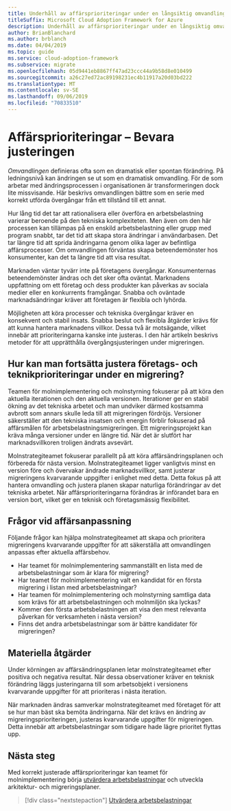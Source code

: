 ```yaml
---
title: Underhåll av affärsprioriteringar under en långsiktig omvandlingsprocess
titleSuffix: Microsoft Cloud Adoption Framework for Azure
description: Underhåll av affärsprioriteringar under en långsiktig omvandlingsprocess.
author: BrianBlanchard
ms.author: brblanch
ms.date: 04/04/2019
ms.topic: guide
ms.service: cloud-adoption-framework
ms.subservice: migrate
ms.openlocfilehash: 05d9441eb8867ff47ad23ccc44a9b58d8e010499
ms.sourcegitcommit: a26c27ed72ac89198231ec4b11917a20d03bd222
ms.translationtype: MT
ms.contentlocale: sv-SE
ms.lasthandoff: 09/06/2019
ms.locfileid: "70833510"
---
```

# <a name="business-priorities---maintaining-alignment"></a>Affärsprioriteringar – Bevara justeringen

*Omvandlingen* definieras ofta som en dramatisk eller spontan förändring. På ledningsnivå kan ändringen se ut som en dramatisk omvandling. För de som arbetar med ändringsprocessen i organisationen är transformeringen dock lite missvisande. Här beskrivs omvandlingen bättre som en serie med korrekt utförda övergångar från ett tillstånd till ett annat.

Hur lång tid det tar att rationalisera eller överföra en arbetsbelastning varierar beroende på den tekniska komplexiteten. Men även om den här processen kan tillämpas på en enskild arbetsbelastning eller grupp med program snabbt, tar det tid att skapa stora ändringar i användarbasen. Det tar längre tid att sprida ändringarna genom olika lager av befintliga affärsprocesser. Om omvandlingen förväntas skapa beteendemönster hos konsumenter, kan det ta längre tid att visa resultat.

Marknaden väntar tyvärr inte på företagens övergångar. Konsumenternas beteendemönster ändras och det sker ofta oväntat. Marknadens uppfattning om ett företag och dess produkter kan påverkas av sociala medier eller en konkurrents framgångar. Snabba och oväntade marknadsändringar kräver att företagen är flexibla och lyhörda.

Möjligheten att köra processer och tekniska övergångar kräver en konsekvent och stabil insats. Snabba beslut och flexibla åtgärder krävs för att kunna hantera marknadens villkor. Dessa två är motsägande, vilket innebär att prioriteringarna kanske inte justeras. I den här artikeln beskrivs metoder för att upprätthålla övergångsjusteringen under migreringen.

<!-- markdownlint-disable MD026 -->

## <a name="how-can-business-and-technical-priorities-stay-aligned-during-a-migration"></a>Hur kan man fortsätta justera företags- och teknikprioriteringar under en migrering?

Teamen för molnimplementering och molnstyrning fokuserar på att köra den aktuella iterationen och den aktuella versionen. Iterationer ger en stabil ökning av det tekniska arbetet och man undviker därmed kostsamma avbrott som annars skulle leda till att migreringen fördröjs. Versioner säkerställer att den tekniska insatsen och energin förblir fokuserad på affärsmålen för arbetsbelastningsmigreringen. Ett migreringsprojekt kan kräva många versioner under en längre tid. När det är slutfört har marknadsvillkoren troligen ändrats avsevärt.

Molnstrategiteamet fokuserar parallellt på att köra affärsändringsplanen och förbereda för nästa version. Molnstrategiteamet ligger vanligtvis minst en version före och övervakar ändrade marknadsvillkor, samt justerar migreringens kvarvarande uppgifter i enlighet med detta. Detta fokus på att hantera omvandling och justera planen skapar naturliga förändringar av det tekniska arbetet. När affärsprioriteringarna förändras är införandet bara en version bort, vilket ger en teknisk och företagsmässig flexibilitet.

## <a name="business-alignment-questions"></a>Frågor vid affärsanpassning

Följande frågor kan hjälpa molnstrategiteamet att skapa och prioritera migreringens kvarvarande uppgifter för att säkerställa att omvandlingen anpassas efter aktuella affärsbehov.

- Har teamet för molnimplementering sammanställt en lista med de arbetsbelastningar som är klara för migrering?
- Har teamet för molnimplementering valt en kandidat för en första migrering i listan med arbetsbelastningar?
- Har teamen för molnimplementering och molnstyrning samtliga data som krävs för att arbetsbelastningen och molnmiljön ska lyckas?
- Kommer den första arbetsbelastningen att visa den mest relevanta påverkan för verksamheten i nästa version?
- Finns det andra arbetsbelastningar som är bättre kandidater för migreringen?

## <a name="tangible-actions"></a>Materiella åtgärder

Under körningen av affärsändringsplanen letar molnstrategiteamet efter positiva och negativa resultat. När dessa observationer kräver en teknisk förändring läggs justeringarna till som arbetsobjekt i versionens kvarvarande uppgifter för att prioriteras i nästa iteration.

När marknaden ändras samverkar molnstrategiteamet med företaget för att se hur man bäst ska bemöta ändringarna. När det krävs en ändring av migreringsprioriteringen, justeras kvarvarande uppgifter för migreringen. Detta innebär att arbetsbelastningar som tidigare hade lägre prioritet flyttas upp.

## <a name="next-steps"></a>Nästa steg

Med korrekt justerade affärsprioriteringar kan teamet för molnimplementering börja [utvärdera arbetsbelastningar](./evaluate.md) och utveckla arkitektur- och migreringsplaner.

> [!div class="nextstepaction"]
> [Utvärdera arbetsbelastningar](./evaluate.md)
